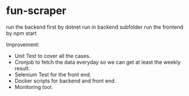 # fun-scraper
run the backend first by dotnet run in backend subfolder
run the frontend by npm start

Improvement:
- Unit Test to cover all the cases.
- Cronjob to fetch the data everyday so we can get at least the weekly result.
- Selenium Test for the front end.
- Docker scripts for backend and front end.
- Monitoring tool.
